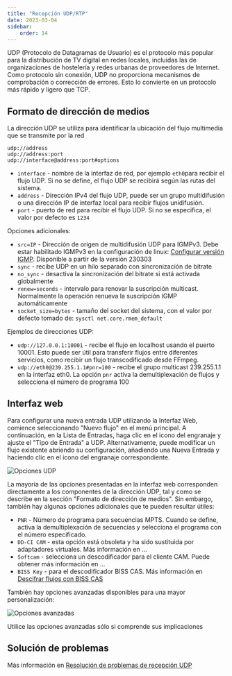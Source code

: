 ```yaml
---
title: "Recepción UDP/RTP"
date: 2023-03-04
sidebar:
    order: 14
---
```


UDP (Protocolo de Datagramas de Usuario) es el protocolo más popular para la distribución de TV digital en redes locales, incluidas las de organizaciones de hostelería y redes urbanas de proveedores de Internet. Como protocolo sin conexión, UDP no proporciona mecanismos de comprobación o corrección de errores. Esto lo convierte en un protocolo más rápido y ligero que TCP.

## Formato de dirección de medios[](https://help.cesbo.com/astra/receiving/ip/udp#media-address-format)

La dirección UDP se utiliza para identificar la ubicación del flujo multimedia que se transmite por la red

```
udp://address
udp://address:port
udp://interface@address:port#options
```

- `interface` - nombre de la interfaz de red, por ejemplo `eth0`para recibir el flujo UDP. Si no se define, el flujo UDP se recibirá según las rutas del sistema.
- `address` - Dirección IPv4 del flujo UDP, puede ser un grupo multidifusión o una dirección IP de interfaz local para recibir flujos unidifusión.
- `port` - puerto de red para recibir el flujo UDP. Si no se especifica, el valor por defecto es `1234`

Opciones adicionales:

- `src=IP` - Dirección de origen de multidifusión UDP para IGMPv3. Debe estar habilitado IGMPv3 en la configuración de linux: [Configurar versión IGMP](https://help.cesbo.com/misc/tools-and-utilities/network/configure-igmp-version). Disponible a partir de la versión 230303
- `sync` - recibe UDP en un hilo separado con sincronización de bitrate
- `no_sync` - desactiva la sincronización del bitrate si está activada globalmente
- `renew=seconds` - intervalo para renovar la suscripción multicast. Normalmente la operación renueva la suscripción IGMP automáticamente
- `socket_size=bytes` - tamaño del socket del sistema, con el valor por defecto tomado de: `sysctl net.core.rmem_default`

Ejemplos de direcciones UDP:

- `udp://127.0.0.1:10001` - recibe el flujo en localhost usando el puerto 10001. Esto puede ser útil para transferir flujos entre diferentes servicios, como recibir un flujo transcodificado desde FFmpeg.
- `udp://eth0@239.255.1.1#pnr=100` - recibe el grupo multicast 239.255.1.1 en la interfaz eth0. La opción `pnr` activa la demultiplexación de flujos y selecciona el número de programa 100

## Interfaz web[](https://help.cesbo.com/astra/receiving/ip/udp#web-interface)

Para configurar una nueva entrada UDP utilizando la Interfaz Web, comience seleccionando "Nuevo flujo" en el menú principal. A continuación, en la Lista de Entradas, haga clic en el icono del engranaje y ajuste el "Tipo de Entrada" a UDP. Alternativamente, puede modificar un flujo existente abriendo su configuración, añadiendo una Nueva Entrada y haciendo clic en el icono del engranaje correspondiente.

![Opciones UDP](https://cdn.cesbo.com/help/astra/receiving/ip/udp/options.png)

La mayoría de las opciones presentadas en la interfaz web corresponden directamente a los componentes de la dirección UDP, tal y como se describe en la sección "Formato de dirección de medios". Sin embargo, también hay algunas opciones adicionales que te pueden resultar útiles:

- `PNR` - Número de programa para secuencias MPTS. Cuando se define, activa la demultiplexación de secuencias y selecciona el programa con el número especificado.
- `DD-CI CAM` - esta opción está obsoleta y ha sido sustituida por adaptadores virtuales. Más información en ...
- `Softcam` - selecciona un descodificador para el cliente CAM. Puede obtener más información en ...
- `BISS Key` - para el descodificador BISS CAS. Más información en [Descifrar flujos con BISS CAS](https://help.cesbo.com/astra/processing/cas/decrypt-biss)

También hay opciones avanzadas disponibles para una mayor personalización:

![Opciones avanzadas](https://cdn.cesbo.com/help/astra/receiving/ip/udp/advanced.png)

Utilice las opciones avanzadas sólo si comprende sus implicaciones

## Solución de problemas[](https://help.cesbo.com/astra/receiving/ip/udp#troubleshooting)

Más información en [Resolución de problemas de recepción UDP](https://help.cesbo.com/misc/troubleshooting/receiving/udp)
